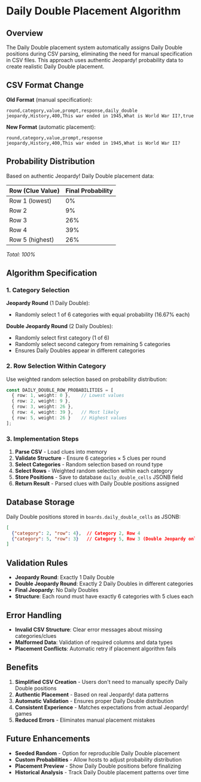 # Daily Double Placement Algorithm

## Overview

The Daily Double placement system automatically assigns Daily Double positions during CSV parsing, eliminating the need for manual specification in CSV files. This approach uses authentic Jeopardy! probability data to create realistic Daily Double placement.

## CSV Format Change

**Old Format** (manual specification):
```csv
round,category,value,prompt,response,daily_double
jeopardy,History,400,This war ended in 1945,What is World War II?,true
```

**New Format** (automatic placement):
```csv
round,category,value,prompt,response
jeopardy,History,400,This war ended in 1945,What is World War II?
```

## Probability Distribution

Based on authentic Jeopardy! Daily Double placement data:

| Row (Clue Value) | Final Probability |
|------------------|-------------------|
| Row 1 (lowest)   | 0%               |
| Row 2            | 9%               |
| Row 3            | 26%              |
| Row 4            | 39%              |
| Row 5 (highest)  | 26%              |

*Total: 100%*

## Algorithm Specification

### 1. Category Selection

**Jeopardy Round** (1 Daily Double):
- Randomly select 1 of 6 categories with equal probability (16.67% each)

**Double Jeopardy Round** (2 Daily Doubles):
- Randomly select first category (1 of 6)
- Randomly select second category from remaining 5 categories
- Ensures Daily Doubles appear in different categories

### 2. Row Selection Within Category

Use weighted random selection based on probability distribution:

```typescript
const DAILY_DOUBLE_ROW_PROBABILITIES = [
  { row: 1, weight: 0 },    // Lowest values
  { row: 2, weight: 9 },
  { row: 3, weight: 26 },
  { row: 4, weight: 39 },   // Most likely
  { row: 5, weight: 26 }    // Highest values
];
```

### 3. Implementation Steps

1. **Parse CSV** - Load clues into memory
2. **Validate Structure** - Ensure 6 categories × 5 clues per round
3. **Select Categories** - Random selection based on round type
4. **Select Rows** - Weighted random selection within each category
5. **Store Positions** - Save to database `daily_double_cells` JSONB field
6. **Return Result** - Parsed clues with Daily Double positions assigned

## Database Storage

Daily Double positions stored in `boards.daily_double_cells` as JSONB:

```json
[
  {"category": 2, "row": 4},  // Category 2, Row 4
  {"category": 5, "row": 3}   // Category 5, Row 3 (Double Jeopardy only)
]
```

## Validation Rules

- **Jeopardy Round**: Exactly 1 Daily Double
- **Double Jeopardy Round**: Exactly 2 Daily Doubles in different categories
- **Final Jeopardy**: No Daily Doubles
- **Structure**: Each round must have exactly 6 categories with 5 clues each

## Error Handling

- **Invalid CSV Structure**: Clear error messages about missing categories/clues
- **Malformed Data**: Validation of required columns and data types
- **Placement Conflicts**: Automatic retry if placement algorithm fails

## Benefits

1. **Simplified CSV Creation** - Users don't need to manually specify Daily Double positions
2. **Authentic Placement** - Based on real Jeopardy! data patterns
3. **Automatic Validation** - Ensures proper Daily Double distribution
4. **Consistent Experience** - Matches expectations from actual Jeopardy! games
5. **Reduced Errors** - Eliminates manual placement mistakes

## Future Enhancements

- **Seeded Random** - Option for reproducible Daily Double placement
- **Custom Probabilities** - Allow hosts to adjust probability distribution
- **Placement Preview** - Show Daily Double positions before finalizing
- **Historical Analysis** - Track Daily Double placement patterns over time
